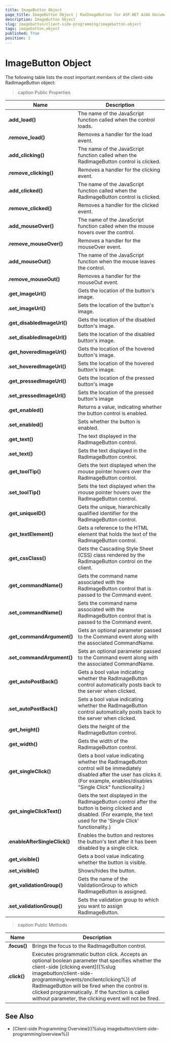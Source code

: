 ```yaml
---
title: ImageButton Object
page_title: ImageButton Object | RadImageButton for ASP.NET AJAX Documentation
description: ImageButton Object
slug: imagebutton/client-side-programming/imagebutton-object
tags: imagebutton,object
published: True
position: 1
---
```


# ImageButton Object

The following table lists the most important members of the client-side RadImageButton object:

>caption Public Properties

| Name | Description |
| ------ | ------ |
| **.add_load()** |The name of the JavaScript function called when the control loads.|
| **.remove_load()** |Removes a handler for the load event.|
| **.add_clicking()** |The name of the JavaScript function called when the RadImageButton control is clicked.|
| **.remove_clicking()** |Removes a handler for the clicking event.|
| **.add_clicked()** |The name of the JavaScript function called when the RadImageButton control is clicked.|
| **.remove_clicked()** |Removes a handler for the clicked event.|
| **.add_mouseOver()** |The name of the JavaScript function called when the mouse hovers over the control.|
| **.remove_mouseOver()** |Removes a handler for the mouseOver event.|
| **.add_mouseOut()** |The name of the JavaScript function when the mouse leaves the control.|
| **.remove_mouseOut()** |Removes a handler for the mouseOut event.|
| **.get_imageUrl()** |Gets the location of the button's image.|
| **.set_imageUrl()** |Sets the location of the button's image.|
| **.get_disabledImageUrl()** |Gets the location of the disabled button's image.|
| **.set_disabledImageUrl()** |Sets the location of the disabled button's image.|
| **.get_hoveredImageUrl()** |Gets the location of the hovered button's image.|
| **.set_hoveredImageUrl()** |Sets the location of the hovered button's image.|
| **.get_pressedImageUrl()** |Gets the location of the pressed button's image|
| **.set_pressedImageUrl()** |Sets the location of the pressed button's image|
| **.get_enabled()** |Returns a value, indicating whether the button control is enabled.|
| **.set_enabled()** |Sets whether the button is enabled.|
| **.get_text()** |The text displayed in the RadImageButton control.|
| **.set_text()** |Sets the text displayed in the RadImageButton control.|
| **.get_toolTip()** |Gets the text displayed when the mouse pointer hovers over the RadImageButton control.|
| **.set_toolTip()** |Sets the text displayed when the mouse pointer hovers over the RadImageButton control.|
| **.get_uniqueID()** |Gets the unique, hierarchically qualified identifier for the RadImageButton control.|
| **.get_textElement()** |Gets a reference to the HTML element that holds the text of the RadImageButton control.|
| **.get_cssClass()** |Gets the Cascading Style Sheet (CSS) class rendered by the RadImageButton control on the client.|
| **.get_commandName()** |Gets the command name associated with the RadImageButton control that is passed to the Command event.|
| **.set_commandName()** |Sets the command name associated with the RadImageButton control that is passed to the Command event.|
| **.get_commandArgument()** |Gets an optional parameter passed to the Command event along with the associated CommandName.|
| **.set_commandArgument()** |Sets an optional parameter passed to the Command event along with the associated CommandName.|
| **.get_autoPostBack()** |Gets a bool value indicating whether the RadImageButton control automatically posts back to the server when clicked.|
| **.set_autoPostBack()** |Sets a bool value indicating whether the RadImageButton control automatically posts back to the server when clicked.|
| **.get_height()** |Gets the height of the RadImageButton control.|
| **.get_width()** |Gets the width of the RadImageButton control.|
| **.get_singleClick()** |Gets a bool value indicating whether the RadImageButton control will be immediately disabled after the user has clicks it. (For example, enables/disables "Single Click" functionality.)|
| **.get_singleClickText()** |Gets the text displayed in the RadImageButton control after the button is being clicked and disabled. (For example, the text used for the 'Single Click' functionality.)|
| **.enableAfterSingleClick()** |Enables the button and restores the button's text after it has been disabled by a single click.|
| **.get_visible()** |Gets a bool value indicating whether the button is visible.|
| **.set_visible()** |Shows/hides the button.|
| **.get_validationGroup()** |Gets the name of the ValidationGroup to which RadImageButton is assigned.|
| **.set_validationGroup()** |Sets the validation group to which you want to assign RadImageButton.|


>caption Public Methods

| Name | Description |
| ------ | ------ |
| **.focus()** |Brings the focus to the RadImageButton control.|
| **.click()** |Executes programmatic button click. Accepts an optional boolean parameter that specifies whether the client-side [clicking event]({%slug imagebutton/client-side-programming/events/onclientclicking%}) of RadImageButton will be fired when the control is clicked programmatically. If the function is called without parameter,	the clicking event will not be fired.|

## See Also

 * [Client-side Programming Overview]({%slug imagebutton/client-side-programming/overview%})
 

